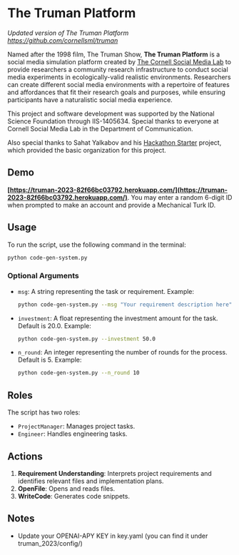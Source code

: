 The Truman Platform 
=======================
_Updated version of The Truman Platform https://github.com/cornellsml/truman_ 

Named after the 1998 film, The Truman Show, **The Truman Platform** is a social media simulation platform created by [The Cornell Social Media Lab](https://socialmedialab.cornell.edu/) to provide researchers a community research infrastructure to conduct social media experiments in ecologically-valid realistic environments. Researchers can create different social media environments with a repertoire of features and affordances that fit their research goals and purposes, while ensuring participants have a naturalistic social media experience. 

This project and software development was supported by the National Science Foundation through IIS-1405634. Special thanks to everyone at Cornell Social Media Lab in the Department of Communication. 

Also special thanks to Sahat Yalkabov and his [Hackathon Starter](https://github.com/sahat/hackathon-starter) project, which provided the basic organization for this project. 

## **Demo**
**[https://truman-2023-82f66bc03792.herokuapp.com/](https://truman-2023-82f66bc03792.herokuapp.com/)**. You may enter a random 6-digit ID when prompted to make an account and provide a Mechanical Turk ID.

## Usage
To run the script, use the following command in the terminal:
```bash
python code-gen-system.py
```

### Optional Arguments
- `msg`: A string representing the task or requirement. Example:
  ```bash
  python code-gen-system.py --msg "Your requirement description here"
  ```
- `investment`: A float representing the investment amount for the task. Default is 20.0. Example:
  ```bash
  python code-gen-system.py --investment 50.0
  ```
- `n_round`: An integer representing the number of rounds for the process. Default is 5. Example:
  ```bash
  python code-gen-system.py --n_round 10
  ```

## Roles
The script has two roles:
- `ProjectManager`: Manages project tasks.
- `Engineer`: Handles engineering tasks.

## Actions
1. **Requirement Understanding**: Interprets project requirements and identifies relevant files and implementation plans.
2. **OpenFile**: Opens and reads files.
3. **WriteCode**: Generates code snippets.

## Notes
- Update your OPENAI-APY KEY in key.yaml (you can find it under truman_2023/config/)
